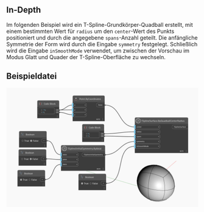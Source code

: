<!--- Autodesk.DesignScript.Geometry.TSpline.TSplineSurface.ByQuadballCenterRadius --->
<!--- E6WVV65M7FG2AAAGG4DXIQJPDKVNYXI5GRVNBAR4TR6T6356R2TQ --->
## In-Depth
Im folgenden Beispiel wird ein T-Spline-Grundkörper-Quadball erstellt, mit einem bestimmten Wert für `radius` um den `center`-Wert des Punkts positioniert und durch die angegebene `spans`-Anzahl geteilt. Die anfängliche Symmetrie der Form wird durch die Eingabe `symmetry` festgelegt. Schließlich wird die Eingabe `inSmoothMode` verwendet, um zwischen der Vorschau im Modus Glatt und Quader der T-Spline-Oberfläche zu wechseln.

## Beispieldatei

![Example](./E6WVV65M7FG2AAAGG4DXIQJPDKVNYXI5GRVNBAR4TR6T6356R2TQ_img.jpg)


